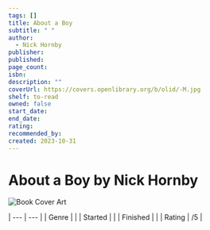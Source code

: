 ```yaml
---
tags: []
title: About a Boy
subtitle: " "
author:
  - Nick Hornby
publisher: 
published: 
page_count: 
isbn: 
description: ""
coverUrl: https://covers.openlibrary.org/b/olid/-M.jpg
shelf: to-read
owned: false
start_date: 
end_date: 
rating: 
recommended_by: 
created: 2023-10-31
---
```


# About a Boy by Nick Hornby

![Book Cover Art](https://covers.openlibrary.org/b/olid/-M.jpg)


| --- | --- |
| Genre |  |
| Started |  |
| Finished |  |
| Rating | /5 |

